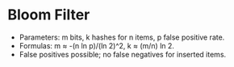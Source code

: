 # Bloom Filter

- Parameters: m bits, k hashes for n items, p false positive rate.
- Formulas: m ≈ -(n ln p)/(ln 2)^2, k ≈ (m/n) ln 2.
- False positives possible; no false negatives for inserted items.
